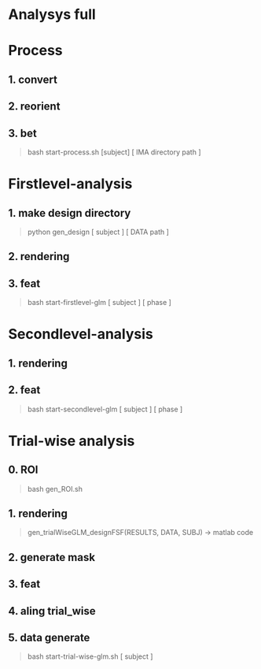 # Analysys full


# Process
## 1. convert
## 2. reorient
## 3. bet
> bash start-process.sh [subject] [ IMA directory path ]

# Firstlevel-analysis
## 1. make design directory
> python gen_design [ subject ] [ DATA path ]
## 2. rendering
## 3. feat
> bash start-firstlevel-glm [ subject ] [ phase ] 

# Secondlevel-analysis
## 1. rendering
## 2. feat
> bash start-secondlevel-glm [ subject  ] [ phase ]

# Trial-wise analysis
## 0. ROI
> bash gen_ROI.sh
## 1. rendering
> gen_trialWiseGLM_designFSF(RESULTS, DATA, SUBJ) -> matlab code
## 2. generate mask
## 3. feat
## 4. aling trial_wise
## 5. data generate
> bash start-trial-wise-glm.sh [ subject ]
